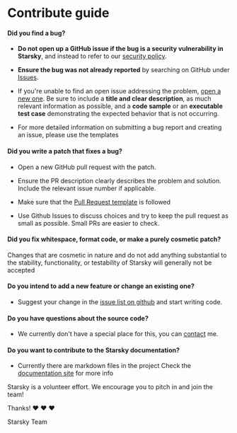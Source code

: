 # Contribute guide

#### **Did you find a bug?**

* **Do not open up a GitHub issue if the bug is a security vulnerability
  in Starsky**, and instead to refer to our [security policy](SECURITY.md).

* **Ensure the bug was not already reported** by searching on GitHub under [Issues](https://github.com/qdraw/starsky/issues).

* If you're unable to find an open issue addressing the problem, [open a new one](https://github.com/qdraw/starsky/issues/new/choose). Be sure to include a **title and clear description**, as much relevant information as possible, and a **code sample** or an **executable test case** demonstrating the expected behavior that is not occurring.

* For more detailed information on submitting a bug report and creating an issue, please use the templates

#### **Did you write a patch that fixes a bug?**

* Open a new GitHub pull request with the patch.

* Ensure the PR description clearly describes the problem and solution. Include the relevant issue number if applicable.

* Make sure that the [Pull Request template](PULL_REQUEST_TEMPLATE.md) is followed

* Use Github Issues to discuss choices and try to keep the pull request as small as possible. Small PRs are easier to check. 

#### **Did you fix whitespace, format code, or make a purely cosmetic patch?**

Changes that are cosmetic in nature and do not add anything substantial to the stability, functionality, or testability of Starsky will generally not be accepted

#### **Do you intend to add a new feature or change an existing one?**

* Suggest your change in the [issue list on github](https://github.com/qdraw/starsky/issues/new/choose) and start writing code.

#### **Do you have questions about the source code?**

* We currently don't have a special place for this, you can [contact](https://qdraw.nl/contact.html) me.

#### **Do you want to contribute to the Starsky documentation?**

* Currently there are markdown files in the project Check the [documentation site](https://docs.qdraw.nl) for more info

Starsky is a volunteer effort. We encourage you to pitch in and join the team!

Thanks! :heart: :heart: :heart:

Starsky Team
